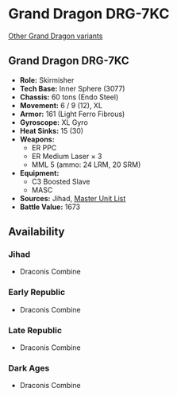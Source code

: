 # Grand Dragon DRG-7KC

[Other Grand Dragon variants](../grand_dragon.md)

## Grand Dragon DRG-7KC
- **Role:** Skirmisher
- **Tech Base:** Inner Sphere (3077)
- **Chassis:** 60 tons (Endo Steel)
- **Movement:** 6 / 9 (12), XL
- **Armor:** 161 (Light Ferro Fibrous)
- **Gyroscope:** XL Gyro
- **Heat Sinks:** 15 (30)
- **Weapons:**
  - ER PPC
  - ER Medium Laser × 3
  - MML 5 (ammo: 24 LRM, 20 SRM)
- **Equipment:**
  - C3 Boosted Slave
  - MASC
- **Sources:** Jihad, [Master Unit List](http://masterunitlist.info/Unit/Details/1262/grand-dragon-drg-7kc)
- **Battle Value:** 1673

## Availability

### Jihad
- Draconis Combine

### Early Republic
- Draconis Combine

### Late Republic
- Draconis Combine

### Dark Ages
- Draconis Combine

